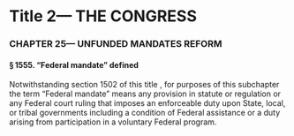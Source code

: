 
# Title 2— THE CONGRESS
### CHAPTER 25— UNFUNDED MANDATES REFORM
#### § 1555. “Federal mandate” defined

Notwithstanding section 1502 of this title , for purposes of this subchapter the term “Federal mandate” means any provision in statute or regulation or any Federal court ruling that imposes an enforceable duty upon State, local, or tribal governments including a condition of Federal assistance or a duty arising from participation in a voluntary Federal program.
